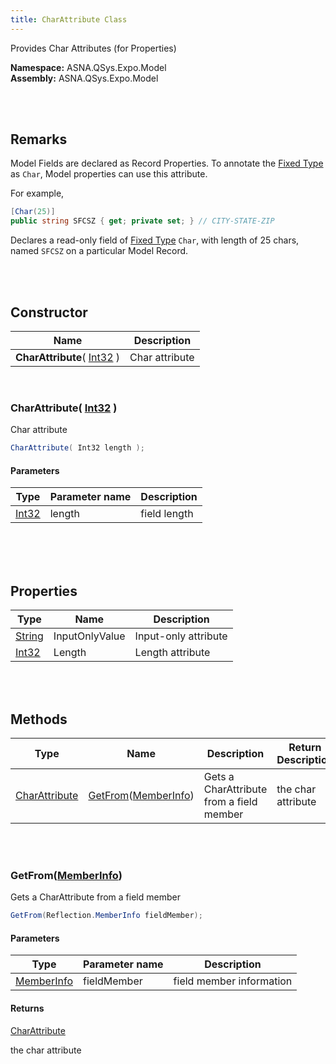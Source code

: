 ```yaml
---
title: CharAttribute Class
---
```


Provides Char Attributes (for Properties)

**Namespace:** ASNA.QSys.Expo.Model <br/>
**Assembly:** ASNA.QSys.Expo.Model

<br>
<br>

## Remarks

Model Fields are declared as Record Properties. To annotate the [Fixed Type](https://asnaqsys.github.io/concepts/program-structure/qsys-fixedtypes) as `Char`, Model properties can use this attribute.

For example,

```cs
[Char(25)]
public string SFCSZ { get; private set; } // CITY-STATE-ZIP
```

Declares a read-only field of [Fixed Type](https://asnaqsys.github.io/concepts/program-structure/qsys-fixedtypes) `Char`, with length of 25 chars, named `SFCSZ` on a particular Model Record.

<br>
<br>

## Constructor

| Name |  Description 
| --- | --- 
| **CharAttribute**( [Int32](https://docs.microsoft.com/en-us/dotnet/api/system.int32) ) | Char attribute

<br>

### CharAttribute( [Int32](https://docs.microsoft.com/en-us/dotnet/api/system.int32) )

Char attribute

```cs
CharAttribute( Int32 length );
```

#### Parameters

| Type | Parameter name | Description
| --- | --- | ---
| [Int32](https://docs.microsoft.com/en-us/dotnet/api/system.int32) | length | field length 

<br>


<br>
<br>

## Properties

| Type | Name | Description 
| --- | --- | --- 
| [String](https://docs.microsoft.com/en-us/dotnet/api/system.string) | InputOnlyValue | Input-only attribute 
| [Int32](https://docs.microsoft.com/en-us/dotnet/api/system.int32) | Length | Length attribute 

<br>
<br>

## Methods

| Type | Name | Description | Return Description 
| --- | --- | --- | --- 
| [CharAttribute](/reference/asna-qsys-expo/expo-model/char-attribute.html) | [GetFrom](#getfrommemberinfo)([MemberInfo]($$TODO-Reflection.MemberInfo.html)) | Gets a CharAttribute from a field member | the char attribute

<br>
<br>

### GetFrom([MemberInfo]($$TODO-Reflection.MemberInfo.html))

Gets a CharAttribute from a field member

```cs
GetFrom(Reflection.MemberInfo fieldMember);
```

#### Parameters

| Type | Parameter name | Description
| --- | --- | ---
| [MemberInfo]($$TODO-Reflection.MemberInfo.html) | fieldMember | field member information 

#### Returns

[CharAttribute](/reference/asna-qsys-expo/expo-model/char-attribute.html)

the char attribute


<br>
<br>

